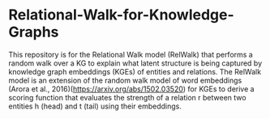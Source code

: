 # Relational-Walk-for-Knowledge-Graphs

This repository is for the Relational Walk model (RelWalk) that performs a random walk over a KG to explain what latent structure is being captured by knowledge graph embeddings (KGEs) of entities and relations. The RelWalk model is an extension of the random walk model of word embeddings (Arora et al., 2016)(https://arxiv.org/abs/1502.03520) for KGEs to derive a scoring function that evaluates the strength of a relation r between two entities h (head) and t (tail) using their embeddings.
